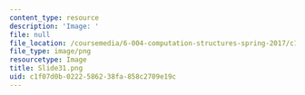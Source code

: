 ```yaml
---
content_type: resource
description: 'Image: '
file: null
file_location: /coursemedia/6-004-computation-structures-spring-2017/c1f07d0b0222586238fa858c2709e19c_Slide31.png
file_type: image/png
resourcetype: Image
title: Slide31.png
uid: c1f07d0b-0222-5862-38fa-858c2709e19c
---
```

